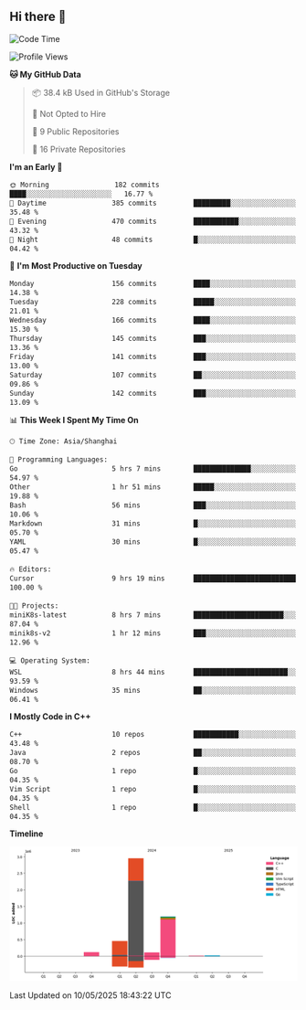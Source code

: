 ## Hi there 👋

<!--  ![Top Langs](https://github-readme-stats.vercel.app/api/top-langs/?username=ScottZhang812) -->

<!--START_SECTION:waka-->
![Code Time](http://img.shields.io/badge/Code%20Time-9%20hrs%2019%20mins-blue)

![Profile Views](http://img.shields.io/badge/Profile%20Views-42-blue)

**🐱 My GitHub Data** 

> 📦 38.4 kB Used in GitHub's Storage 
 > 
> 🚫 Not Opted to Hire
 > 
> 📜 9 Public Repositories 
 > 
> 🔑 16 Private Repositories 
 > 
**I'm an Early 🐤** 

```text
🌞 Morning                182 commits         ████░░░░░░░░░░░░░░░░░░░░░   16.77 % 
🌆 Daytime                385 commits         █████████░░░░░░░░░░░░░░░░   35.48 % 
🌃 Evening                470 commits         ███████████░░░░░░░░░░░░░░   43.32 % 
🌙 Night                  48 commits          █░░░░░░░░░░░░░░░░░░░░░░░░   04.42 % 
```
📅 **I'm Most Productive on Tuesday** 

```text
Monday                   156 commits         ████░░░░░░░░░░░░░░░░░░░░░   14.38 % 
Tuesday                  228 commits         █████░░░░░░░░░░░░░░░░░░░░   21.01 % 
Wednesday                166 commits         ████░░░░░░░░░░░░░░░░░░░░░   15.30 % 
Thursday                 145 commits         ███░░░░░░░░░░░░░░░░░░░░░░   13.36 % 
Friday                   141 commits         ███░░░░░░░░░░░░░░░░░░░░░░   13.00 % 
Saturday                 107 commits         ██░░░░░░░░░░░░░░░░░░░░░░░   09.86 % 
Sunday                   142 commits         ███░░░░░░░░░░░░░░░░░░░░░░   13.09 % 
```


📊 **This Week I Spent My Time On** 

```text
🕑︎ Time Zone: Asia/Shanghai

💬 Programming Languages: 
Go                       5 hrs 7 mins        ██████████████░░░░░░░░░░░   54.97 % 
Other                    1 hr 51 mins        █████░░░░░░░░░░░░░░░░░░░░   19.88 % 
Bash                     56 mins             ███░░░░░░░░░░░░░░░░░░░░░░   10.06 % 
Markdown                 31 mins             █░░░░░░░░░░░░░░░░░░░░░░░░   05.70 % 
YAML                     30 mins             █░░░░░░░░░░░░░░░░░░░░░░░░   05.47 % 

🔥 Editors: 
Cursor                   9 hrs 19 mins       █████████████████████████   100.00 % 

🐱‍💻 Projects: 
miniK8s-latest           8 hrs 7 mins        ██████████████████████░░░   87.04 % 
minik8s-v2               1 hr 12 mins        ███░░░░░░░░░░░░░░░░░░░░░░   12.96 % 

💻 Operating System: 
WSL                      8 hrs 44 mins       ███████████████████████░░   93.59 % 
Windows                  35 mins             ██░░░░░░░░░░░░░░░░░░░░░░░   06.41 % 
```

**I Mostly Code in C++** 

```text
C++                      10 repos            ███████████░░░░░░░░░░░░░░   43.48 % 
Java                     2 repos             ██░░░░░░░░░░░░░░░░░░░░░░░   08.70 % 
Go                       1 repo              █░░░░░░░░░░░░░░░░░░░░░░░░   04.35 % 
Vim Script               1 repo              █░░░░░░░░░░░░░░░░░░░░░░░░   04.35 % 
Shell                    1 repo              █░░░░░░░░░░░░░░░░░░░░░░░░   04.35 % 
```



**Timeline**

![Lines of Code chart](https://raw.githubusercontent.com/ScottZhang812/ScottZhang812/main/assets/bar_graph.png)


 Last Updated on 10/05/2025 18:43:22 UTC
<!--END_SECTION:waka-->


<!--
**ScottZhang812/ScottZhang812** is a ✨ _special_ ✨ repository because its `README.md` (this file) appears on your GitHub profile.

Here are some ideas to get you started:

- 🔭 I’m currently working on ...
- 🌱 I’m currently learning ...
- 👯 I’m looking to collaborate on ...
- 🤔 I’m looking for help with ...
- 💬 Ask me about ...
- 📫 How to reach me: ...
- 😄 Pronouns: ...
- ⚡ Fun fact: ...
-->

